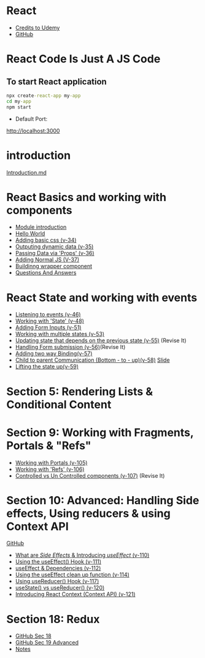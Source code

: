 # React

- [Credits to Udemy](https://www.udemy.com/course/react-the-complete-guide-incl-redux/learn/lecture/25595350#overview)
- [GitHub](https://github.com/pervez8ktt/react-complete-guide-code-1)


# React Code Is Just A JS Code

## To start React application

```cmd
npx create-react-app my-app
cd my-app
npm start
```

- Default Port:

[http://localhost:3000](http://localhost:3000)

# introduction

[Introduction.md](chapters/introduction.md)

# React Basics and working with components

- [Module introduction](chapters/section_1/module_introduction.md)
- [Hello World](chapters/section_1/hello_world.md)
- [Adding basic css (v-34)](chapters/section_1/adding_basic_css.md)
- [Outputing dynamic data (v-35)](chapters/section_1/adding_basic_css.md)
- [Passing Data via 'Props' (v-36)](chapters/section_1/adding_basic_css.md)
- [Adding Normal JS (V-37)](chapters/section_1/adding_basic_css.md)
- [Buildinng wrapper component](chapters/section_1/adding_basic_css.md)
- [Questions And Answers](chapters/section_1/q_and_a.md)

# React State and working with events

- [Listening to events (v-46)](chapters/section_4/event_listining.md)
- [Working with 'State' (v-48)](chapters/section_4/working_with_satate.md)
- [Adding Form Inputs (v-51)](chapters/section_4/adding_form_inputs.md)
- [Working with multiple states (v-53)](chapters/section_4/working_with_multiple_states.md)
- [Updating state that depends on the previous state (v-55)](chapters/section_4/updating_state.md) (Revise It)
- [Handling Form submission (v-56)]()(Revise It)
- [Adding two way Binding(v-57)](chapters/section_4/updating_state.md#adding-two-way-bindingv-57)
- [Child to parent Communication (Bottom - to - up)(v-58)](chapters/section_4/updating_state.md#child-to-parent-communication-bottom---to---upv-58)
[Slide](images/states_slides_section_4.pdf)
- [Lifting the state up(v-59)](chapters/section_4/updating_state.md#lifting-the-state-upv-59)

# Section 5: Rendering Lists & Conditional Content


# Section 9: Working with Fragments, Portals & "Refs"
- [Working with Portals (v-105)](chapters/section_9/working_with_portals_and_refs.md)
- [Working with 'Refs' (v-106)](chapters/section_9/working_with_portals_and_refs.md)
- [Controlled vs Un Controlled components (v-107)](chapters/section_9/working_with_portals_and_refs.md) (Revise It)

# Section 10: Advanced: Handling Side effects, Using reducers & using Context API

[GitHub](https://github.com/pervez8ktt/react-complete-guide-code-1/tree/10-side-effects-reducers-context-api)

- [What are *Side Effects* & Introducing *useEffect* (v-110)](chapters/section_10/side_effects.md)
- [Using the useEffect() Hook (v-111)](chapters/section_10/side_effects.md)
- [useEffect & Dependencies (v-112)](chapters/section_10/side_effects.md)
- [Using the useEffect clean up function (v-114)](chapters/section_10/side_effects.md)
- [Using useReducer() Hook (v-117)](chapters/section_10/use_reducer.md)
- [useState() vs useReducer() (v-120)](chapters/section_10/use_reducer.md#usestate-vs-usereducer-v-120)
- [Introducing React Context (Context API) (v-121)](chapters/section_10/context_api.md)

# Section 18: Redux
- [GitHub Sec 18](https://github.com/pervez8ktt/react-complete-guide-code-1/tree/18-diving-into-redux)
- [GitHub Sec 19 Advanced](https://github.com/pervez8ktt/react-complete-guide-code-1/tree/19-advanced-redux)
- [Notes](chapters/Redex/redux.md)